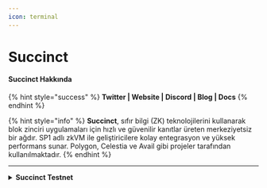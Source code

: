 ```yaml
---
icon: terminal
---
```


# Succinct

#### Succinct **Hakkında**

{% hint style="success" %}
**Twitter | Website | Discord | Blog | Docs**&#x20;
{% endhint %}

{% hint style="info" %}
​**Succinct**, sıfır bilgi (ZK) teknolojilerini kullanarak blok zinciri uygulamaları için hızlı ve güvenilir kanıtlar üreten merkeziyetsiz bir ağdır. SP1 adlı zkVM ile geliştiricilere kolay entegrasyon ve yüksek performans sunar. Polygon, Celestia ve Avail gibi projeler tarafından kullanılmaktadır.
{% endhint %}

***

<details>

<summary><strong>Succinct Testnet</strong></summary>

**Succinct**, testnetini başlattı! Ancak katılım oldukça zor, çünkü proje ekibi tester sayısını sınırladı. Şu an için sadece **20.000 kullanıcı** testnete erişim sağlayabiliyor. Yeni testnet slotları eklendiğinde haberdar olmak için **X/Discord duyurularını takip edin** ve kodu ilk bulanlardan biri olmaya çalışın.

#### **Nasıl Katılabilirsiniz?**

1. **Web sitesine gidin, cüzdanınızı ve Twitter/X hesabınızı bağlayın, kodu girin ve 10 USDC yatırın.**\
   ![](../.gitbook/assets/11.png)
2. **"Games" sekmesini açarak mevcut tüm oyunları oynayın.** Oynadıkça yıldız kazanırsınız. Ne kadar çok yıldız toplarsanız, o kadar iyi!\
   ![](../.gitbook/assets/2.png)
3. **Kazandığınız yıldızları "Claim Stars" sekmesinden talep edin.**![](../.gitbook/assets/3.png)
4. **İlerlemenizi liderlik tablosundan takip edin.**\
   ![](<../.gitbook/assets/4 (1).png>)

</details>

